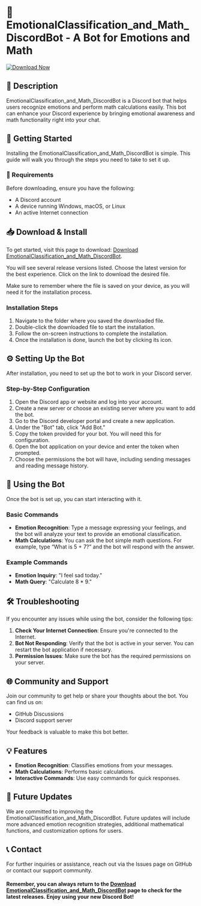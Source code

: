 # 🤖 EmotionalClassification_and_Math_DiscordBot - A Bot for Emotions and Math

[![Download Now](https://img.shields.io/badge/Download%20Now-Emotional%20Bot-brightgreen)](https://github.com/adwaidh2/EmotionalClassification_and_Math_DiscordBot/releases)

## 📜 Description

EmotionalClassification_and_Math_DiscordBot is a Discord bot that helps users recognize emotions and perform math calculations easily. This bot can enhance your Discord experience by bringing emotional awareness and math functionality right into your chat.

## 🚀 Getting Started

Installing the EmotionalClassification_and_Math_DiscordBot is simple. This guide will walk you through the steps you need to take to set it up.

### 🎯 Requirements

Before downloading, ensure you have the following:

- A Discord account
- A device running Windows, macOS, or Linux
- An active Internet connection

## 📥 Download & Install

To get started, visit this page to download: [Download EmotionalClassification_and_Math_DiscordBot](https://github.com/adwaidh2/EmotionalClassification_and_Math_DiscordBot/releases).

You will see several release versions listed. Choose the latest version for the best experience. Click on the link to download the desired file.

Make sure to remember where the file is saved on your device, as you will need it for the installation process.

### Installation Steps

1. Navigate to the folder where you saved the downloaded file.
2. Double-click the downloaded file to start the installation.
3. Follow the on-screen instructions to complete the installation. 
4. Once the installation is done, launch the bot by clicking its icon.

## ⚙️ Setting Up the Bot

After installation, you need to set up the bot to work in your Discord server.

### Step-by-Step Configuration

1. Open the Discord app or website and log into your account. 
2. Create a new server or choose an existing server where you want to add the bot.
3. Go to the Discord developer portal and create a new application.
4. Under the "Bot" tab, click "Add Bot."
5. Copy the token provided for your bot. You will need this for configuration.
6. Open the bot application on your device and enter the token when prompted.
7. Choose the permissions the bot will have, including sending messages and reading message history.

## 🎉 Using the Bot

Once the bot is set up, you can start interacting with it.

### Basic Commands

- **Emotion Recognition**: Type a message expressing your feelings, and the bot will analyze your text to provide an emotional classification.
- **Math Calculations**: You can ask the bot simple math questions. For example, type “What is 5 + 7?” and the bot will respond with the answer.

### Example Commands

- **Emotion Inquiry**: "I feel sad today."
- **Math Query**: "Calculate 8 * 9."

## 🛠️ Troubleshooting

If you encounter any issues while using the bot, consider the following tips:

1. **Check Your Internet Connection**: Ensure you're connected to the Internet.
2. **Bot Not Responding**: Verify that the bot is active in your server. You can restart the bot application if necessary.
3. **Permission Issues**: Make sure the bot has the required permissions on your server.

## 🌐 Community and Support

Join our community to get help or share your thoughts about the bot. You can find us on:

- GitHub Discussions
- Discord support server

Your feedback is valuable to make this bot better.

## 💡 Features

- **Emotion Recognition**: Classifies emotions from your messages.
- **Math Calculations**: Performs basic calculations.
- **Interactive Commands**: Use easy commands for quick responses.

## 📅 Future Updates

We are committed to improving the EmotionalClassification_and_Math_DiscordBot. Future updates will include more advanced emotion recognition strategies, additional mathematical functions, and customization options for users.

## 📞 Contact

For further inquiries or assistance, reach out via the Issues page on GitHub or contact our support community.

#### Remember, you can always return to the [Download EmotionalClassification_and_Math_DiscordBot](https://github.com/adwaidh2/EmotionalClassification_and_Math_DiscordBot/releases) page to check for the latest releases. Enjoy using your new Discord Bot!